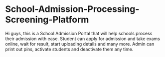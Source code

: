 # School-Admission-Processing-Screening-Platform
Hi guys, this is a School Admission Portal that will help schools process their admission with ease.  Student can apply for admission and take exams online, wait for result, start uploading details and many more.  Admin can print out pins, activate students and deactivate them any time.

